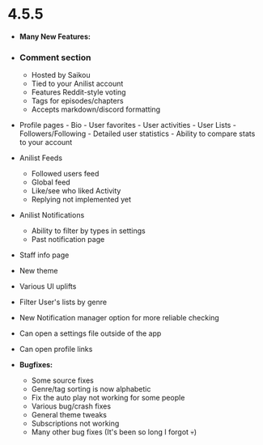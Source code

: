 # 4.5.5

-  **Many New Features:**
  - ### Comment section
    - Hosted by Saikou
    - Tied to your Anilist account
    - Features Reddit-style voting
    - Tags for episodes/chapters
    - Accepts markdown/discord formatting

  -  Profile pages
    - Bio
    - User favorites
    - User activities
    - User Lists
    - Followers/Following
    - Detailed user statistics
    - Ability to compare stats to your account

  -  Anilist Feeds
     - Followed users feed
     - Global feed
     - Like/see who liked Activity
     - Replying not implemented yet 
 
  -  Anilist Notifications
     - Ability to filter by types in settings
     - Past notification page
   
  - Staff info page
  - New theme
  - Various UI uplifts
  - Filter User's lists by genre
  - New Notification manager option for more reliable checking
  - Can open a settings file outside of the app
  - Can open profile links

- **Bugfixes:**
  - Some source fixes
  - Genre/tag sorting is now alphabetic
  - Fix the auto play not working for some people
  - Various bug/crash fixes
  - General theme tweaks
  - Subscriptions not working
  - Many other bug fixes (It's been so long I forgot 💀)
